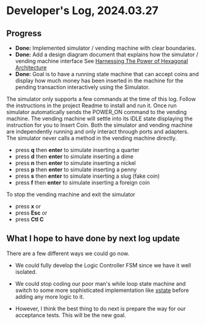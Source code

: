 # Developer's Log, 2024.03.27

## Progress

* __Done:__ Implemented simulator / vending machine with clear boundaries.
* __Done:__ Add a design diagram document that explains how the simulator / vending machine interface See [Harnessing The Power of Hexagonal Architecture](https://woodyb.github.io/vending-machine-project/design/Harnessing-The-Power-of-Hexagonal-Architecture.pdf)
* __Done:__ Goal is to have a running state machine that can accept coins and display how much money has been inserted in the machine for the pending transaction interactively using the Simulator.

The simulator only supports a few commands at the time of this log. Follow the instructions in the project Readme to install and run it. Once run simulator automatically sends the POWER_ON command to the vending machine. The vending machine will settle into its IDLE state displaying the instruction for you to Insert Coin. Both the simulator and vending machine are independently running and only interact through ports and adapters. The simulator never calls a method in the vending machine directly.

* press __q__ then __enter__ to simulate inserting a quarter
* press __d__ then __enter__ to simulate inserting a dime
* press __n__ then __enter__ to simulate inserting a nickel
* press __p__ then __enter__ to simulate inserting a penny
* press __s__ then __enter__ to simulate inserting a slug (fake coin)
* press __f__ then __enter__ to simulate inserting a foreign coin

To stop the vending machine and exit the simulator

* press __x__ or
* press __Esc__ or
* press __Ctl C__

## What I hope to have done by next log update

There are a few different ways we could go now.

* We could fully develop the Logic Controller FSM since we have it well isolated.
* We could stop coding our poor man's while loop state machine and switch to some more sophisticated implementation like [xstate](https://www.npmjs.com/package/xstate) before adding any more logic to it.

* However, I think the best thing to do next is prepare the way for our acceptance tests. This will be the new goal.
